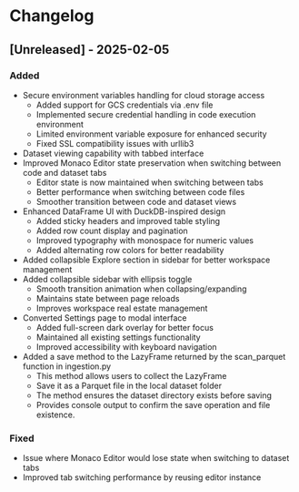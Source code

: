 # Changelog

## [Unreleased] - 2025-02-05

### Added
- Secure environment variables handling for cloud storage access
  - Added support for GCS credentials via .env file
  - Implemented secure credential handling in code execution environment
  - Limited environment variable exposure for enhanced security
  - Fixed SSL compatibility issues with urllib3
- Dataset viewing capability with tabbed interface
- Improved Monaco Editor state preservation when switching between code and dataset tabs
  - Editor state is now maintained when switching between tabs
  - Better performance when switching between code files
  - Smoother transition between code and dataset views
- Enhanced DataFrame UI with DuckDB-inspired design
  - Added sticky headers and improved table styling
  - Added row count display and pagination
  - Improved typography with monospace for numeric values
  - Added alternating row colors for better readability
- Added collapsible Explore section in sidebar for better workspace management
- Added collapsible sidebar with ellipsis toggle
  - Smooth transition animation when collapsing/expanding
  - Maintains state between page reloads
  - Improves workspace real estate management
- Converted Settings page to modal interface
  - Added full-screen dark overlay for better focus
  - Maintained all existing settings functionality
  - Improved accessibility with keyboard navigation
- Added a save method to the LazyFrame returned by the scan_parquet function in ingestion.py
  - This method allows users to collect the LazyFrame 
  - Save it as a Parquet file in the local dataset folder 
  - The method ensures the dataset directory exists before saving 
  - Provides console output to confirm the save operation and file existence.

### Fixed
- Issue where Monaco Editor would lose state when switching to dataset tabs
- Improved tab switching performance by reusing editor instance
